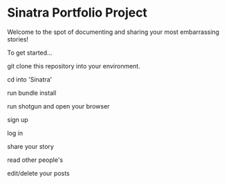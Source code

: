 # Sinatra Portfolio Project

Welcome to the spot of documenting and sharing your most embarrassing stories! 

To get started...

git clone this repository into your environment.

cd into 'Sinatra'

run bundle install

run shotgun and open your browser 

sign up

log in

share your story

read other people's

edit/delete your posts

